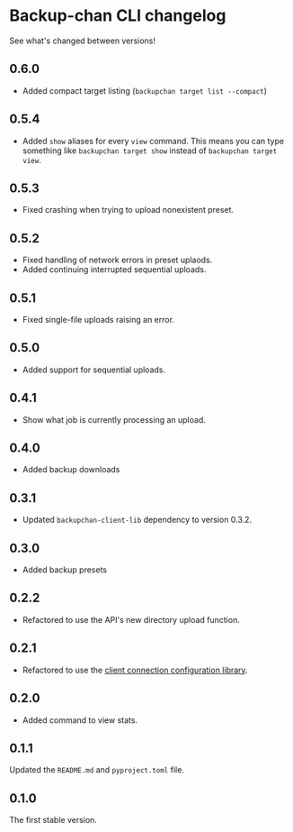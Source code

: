 # Backup-chan CLI changelog

See what's changed between versions!

## 0.6.0

* Added compact target listing (`backupchan target list --compact`)

## 0.5.4

* Added `show` aliases for every `view` command. This means you can type something like `backupchan target show` instead of `backupchan target view`.

## 0.5.3

* Fixed crashing when trying to upload nonexistent preset.

## 0.5.2

* Fixed handling of network errors in preset uplaods.
* Added continuing interrupted sequential uploads.

## 0.5.1

* Fixed single-file uploads raising an error.

## 0.5.0

* Added support for sequential uploads.

## 0.4.1

* Show what job is currently processing an upload.

## 0.4.0

* Added backup downloads

## 0.3.1

* Updated `backupchan-client-lib` dependency to version 0.3.2.

## 0.3.0

* Added backup presets

## 0.2.2

* Refactored to use the API's new directory upload function.

## 0.2.1

* Refactored to use the [client connection configuration library](https://github.com/Backupchan/client-config).

## 0.2.0

* Added command to view stats.

## 0.1.1

Updated the `README.md` and `pyproject.toml` file.

## 0.1.0

The first stable version.
